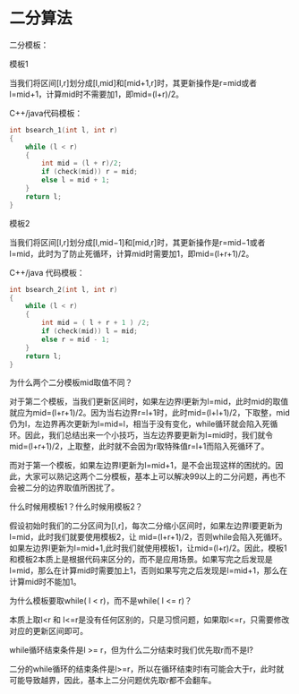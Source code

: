 # 二分算法

二分模板：

模板1

当我们将区间[l,r]划分成[l,mid]和[mid+1,r]时，其更新操作是r=mid或者l=mid+1，计算mid时不需要加1，即mid=(l+r)/2。

C++/java代码模板：

```c++
int bsearch_1(int l, int r)
{
    while (l < r)
    {
        int mid = (l + r)/2;
        if (check(mid)) r = mid;
        else l = mid + 1;
    }
    return l;
}
```

模板2

当我们将区间[l,r]划分成[l,mid−1]和[mid,r]时，其更新操作是r=mid−1或者l=mid，此时为了防止死循环，计算mid时需要加1，即mid=(l+r+1)/2。

C++/java 代码模板：

```c++
int bsearch_2(int l, int r)
{
    while (l < r)
    {
        int mid = ( l + r + 1 ) /2;
        if (check(mid)) l = mid;
        else r = mid - 1;
    }
    return l;
}
```

为什么两个二分模板mid取值不同？

对于第二个模板，当我们更新区间时，如果左边界l更新为l=mid，此时mid的取值就应为mid=(l+r+1)/2。因为当右边界r=l+1时，此时mid=(l+l+1)/2，下取整，mid仍为l，左边界再次更新为l=mid=l，相当于没有变化，while循环就会陷入死循环。因此，我们总结出来一个小技巧，当左边界要更新为l=mid时，我们就令 mid=(l+r+1)/2，上取整，此时就不会因为r取特殊值r=l+1而陷入死循环了。

而对于第一个模板，如果左边界l更新为l=mid+1，是不会出现这样的困扰的。因此，大家可以熟记这两个二分模板，基本上可以解决99以上的二分问题，再也不会被二分的边界取值所困扰了。

什么时候用模板1？什么时候用模板2？

假设初始时我们的二分区间为[l,r]，每次二分缩小区间时，如果左边界l要更新为 l=mid，此时我们就要使用模板2，让 mid=(l+r+1)/2，否则while会陷入死循环。如果左边界l更新为l=mid+1,此时我们就使用模板1，让mid=(l+r)/2。因此，模板1和模板2本质上是根据代码来区分的，而不是应用场景。如果写完之后发现是l=mid，那么在计算mid时需要加上1，否则如果写完之后发现是l=mid+1，那么在计算mid时不能加1。

为什么模板要取while( l < r)，而不是while( l <= r)？

本质上取l<r 和 l<=r是没有任何区别的，只是习惯问题，如果取l<=r，只需要修改对应的更新区间即可。

while循环结束条件是l >= r，但为什么二分结束时我们优先取r而不是l?

二分的while循环的结束条件是l>=r，所以在循环结束时l有可能会大于r，此时就可能导致越界，因此，基本上二分问题优先取r都不会翻车。

